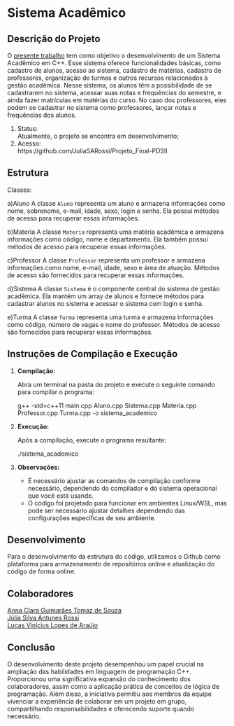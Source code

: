 # Sistema Acadêmico

## Descrição do Projeto
O [presente trabalho](https://github.com/JuliaSARossi/Projeto_Final-PDSII) tem como objetivo o desenvolvimento de um Sistema Acadêmico em C++. Esse sistema oferece funcionalidades básicas, como cadastro de alunos, acesso ao sistema, cadastro de matérias, cadastro de professores, organização de turmas e outros recursos relacionados à gestão acadêmica. Nesse sistema, os alunos têm a possibilidade de se cadastrarem no sistema, acessar suas notas e frequências do semestre, e ainda fazer matrículas em matérias do curso. No caso dos professores, eles podem se cadastrar no sistema como professores, lançar notas e frequências dos alunos.

<ol>
  <li>Status:</li> Atualmente, o projeto se encontra em desenvolvimento;
  <li>Acesso:</li> https://github.com/JuliaSARossi/Projeto_Final-PDSII
</ol>

## Estrutura
Classes:

a)Aluno
A classe `Aluno` representa um aluno e armazena informações como nome, sobrenome, e-mail, idade, sexo, login e senha. Ela possui métodos de acesso para recuperar essas informações.

b)Materia
A classe `Materia` representa uma matéria acadêmica e armazena informações como código, nome e departamento. Ela também possui métodos de acesso para recuperar essas informações.

c)Professor
A classe `Professor` representa um professor e armazena informações como nome, e-mail, idade, sexo e área de atuação. Métodos de acesso são fornecidos para recuperar essas informações.

d)Sistema
A classe `Sistema` é o componente central do sistema de gestão acadêmica. Ela mantém um array de alunos e fornece métodos para cadastrar alunos no sistema e acessar o sistema com login e senha.

e)Turma
A classe `Turma` representa uma turma e armazena informações como código, número de vagas e nome do professor. Métodos de acesso são fornecidos para recuperar essas informações.


## Instruções de Compilação e Execução

1. **Compilação:**

   Abra um terminal na pasta do projeto e execute o seguinte comando para compilar o programa:

   g++ -std=c++11 main.cpp Aluno.cpp Sistema.cpp Materia.cpp Professor.cpp Turma.cpp -o sistema_academico
2. **Execução:**

   Após a compilação, execute o programa resultante:

   ./sistema_academico
3. **Observações:**

    * É necessário ajustar as comandos de compilação conforme necessário, dependendo do compilador e do sistema operacional que você está usando.
    * O código foi projetado para funcionar em ambientes Linux/WSL, mas pode ser necessário ajustar detalhes dependendo das configurações específicas de seu ambiente.

## Desenvolvimento

Para o desenvolvimento da estrutura do código, utilizamos o Github como plataforma para armazenamento de repositórios online e atualização do código de forma online.

## Colaboradores

[Anna Clara Guimarães Tomaz de Souza](https://github.com/aannacgt)<br>
[Júlia Silva Antunes Rossi](https://github.com/JuliaSARossi)<br>
[Lucas Vinícius Lopes de Araújo](https://github.com/LucasAraujoUFMG)  

## Conclusão

O desenvolvimento deste projeto desempenhou um papel crucial na ampliação das habilidades em linguagem de programação C++. Proporcionou uma significativa expansão do conhecimento dos colaboradores, assim como a aplicação prática de conceitos de lógica de programação. Além disso, a iniciativa permitiu aos membros da equipe vivenciar a experiência de colaborar em um projeto em grupo, compartilhando responsabilidades e oferecendo suporte quando necessário.
